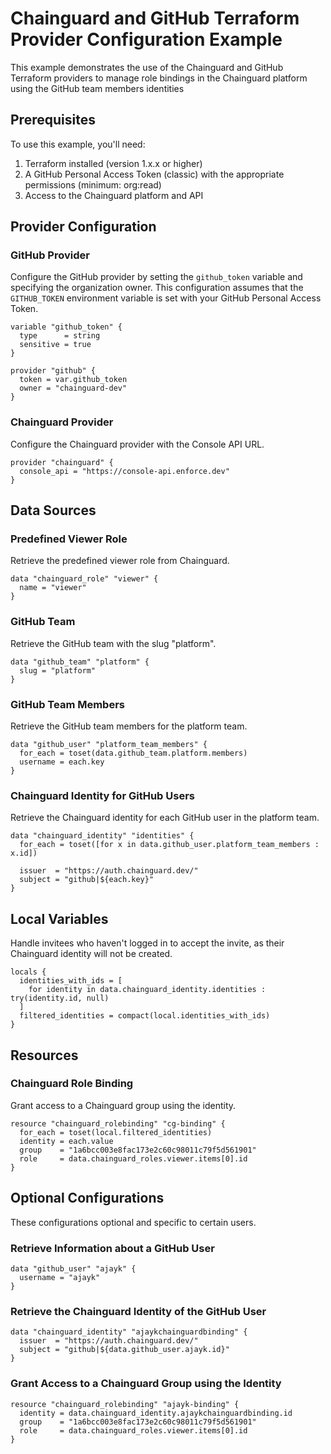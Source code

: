 # Chainguard and GitHub Terraform Provider Configuration Example

This example demonstrates the use of the Chainguard and GitHub Terraform providers to manage role bindings in the Chainguard platform using the GitHub team members identities

## Prerequisites

To use this example, you'll need:

1. Terraform installed (version 1.x.x or higher)
2. A GitHub Personal Access Token (classic) with the appropriate permissions (minimum: org:read)
3. Access to the Chainguard platform and API

## Provider Configuration

### GitHub Provider

Configure the GitHub provider by setting the `github_token` variable and specifying the organization owner. This configuration assumes that the `GITHUB_TOKEN` environment variable is set with your GitHub Personal Access Token.

```hcl
variable "github_token" {
  type      = string
  sensitive = true
}

provider "github" {
  token = var.github_token
  owner = "chainguard-dev"
}
```

### Chainguard Provider

Configure the Chainguard provider with the Console API URL.

```hcl
provider "chainguard" {
  console_api = "https://console-api.enforce.dev"
}
```

## Data Sources

### Predefined Viewer Role

Retrieve the predefined viewer role from Chainguard.

```hcl
data "chainguard_role" "viewer" {
  name = "viewer"
}
```

### GitHub Team

Retrieve the GitHub team with the slug "platform".

```hcl
data "github_team" "platform" {
  slug = "platform"
}
```

### GitHub Team Members

Retrieve the GitHub team members for the platform team.

```hcl
data "github_user" "platform_team_members" {
  for_each = toset(data.github_team.platform.members)
  username = each.key
}
```

### Chainguard Identity for GitHub Users

Retrieve the Chainguard identity for each GitHub user in the platform team.

```hcl
data "chainguard_identity" "identities" {
  for_each = toset([for x in data.github_user.platform_team_members : x.id])

  issuer  = "https://auth.chainguard.dev/"
  subject = "github|${each.key}"
}
```

## Local Variables

Handle invitees who haven't logged in to accept the invite, as their Chainguard identity will not be created.

```hcl
locals {
  identities_with_ids = [
    for identity in data.chainguard_identity.identities : try(identity.id, null)
  ]
  filtered_identities = compact(local.identities_with_ids)
}
```

## Resources

### Chainguard Role Binding

Grant access to a Chainguard group using the identity.

```hcl
resource "chainguard_rolebinding" "cg-binding" {
  for_each = toset(local.filtered_identities)
  identity = each.value
  group    = "1a6bcc003e8fac173e2c60c98011c79f5d561901"
  role     = data.chainguard_roles.viewer.items[0].id
}
```

## Optional Configurations

These configurations optional and specific to certain users.

### Retrieve Information about a GitHub User

```hcl
data "github_user" "ajayk" {
  username = "ajayk"
}
```

### Retrieve the Chainguard Identity of the GitHub User

```hcl
data "chainguard_identity" "ajaykchainguardbinding" {
  issuer  = "https://auth.chainguard.dev/"
  subject = "github|${data.github_user.ajayk.id}"
}
```

### Grant Access to a Chainguard Group using the Identity

```hcl
resource "chainguard_rolebinding" "ajayk-binding" {
  identity = data.chainguard_identity.ajaykchainguardbinding.id
  group    = "1a6bcc003e8fac173e2c60c98011c79f5d561901"
  role     = data.chainguard_roles.viewer.items[0].id
}
```
